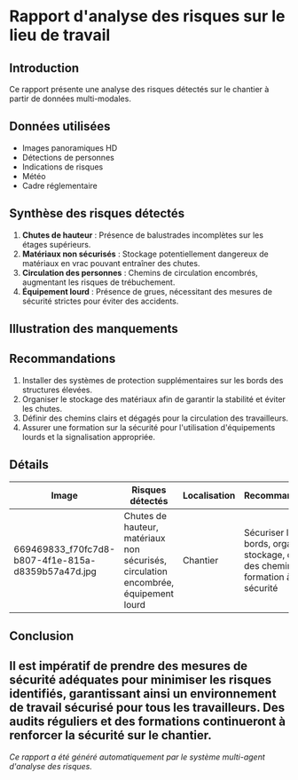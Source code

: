 # Rapport d'analyse des risques sur le lieu de travail
## Introduction
Ce rapport présente une analyse des risques détectés sur le chantier à partir de données multi-modales.

## Données utilisées
- Images panoramiques HD
- Détections de personnes
- Indications de risques
- Météo
- Cadre réglementaire

## Synthèse des risques détectés
1. **Chutes de hauteur** : Présence de balustrades incomplètes sur les étages supérieurs.
2. **Matériaux non sécurisés** : Stockage potentiellement dangereux de matériaux en vrac pouvant entraîner des chutes.
3. **Circulation des personnes** : Chemins de circulation encombrés, augmentant les risques de trébuchement.
4. **Équipement lourd** : Présence de grues, nécessitant des mesures de sécurité strictes pour éviter des accidents.

## Illustration des manquements
<!-- Insertion d'images annotées ou de schémas -->

## Recommandations
1. Installer des systèmes de protection supplémentaires sur les bords des structures élevées.
2. Organiser le stockage des matériaux afin de garantir la stabilité et éviter les chutes.
3. Définir des chemins clairs et dégagés pour la circulation des travailleurs.
4. Assurer une formation sur la sécurité pour l'utilisation d'équipements lourds et la signalisation appropriée.

## Détails
| Image | Risques détectés | Localisation | Recommandations |
|-------|------------------|--------------|-----------------|
| 669469833_f70fc7d8-b807-4f1e-815a-d8359b57a47d.jpg | Chutes de hauteur, matériaux non sécurisés, circulation encombrée, équipement lourd | Chantier | Sécuriser les bords, organiser le stockage, définir des chemins clairs, formation à la sécurité |

## Conclusion
Il est impératif de prendre des mesures de sécurité adéquates pour minimiser les risques identifiés, garantissant ainsi un environnement de travail sécurisé pour tous les travailleurs. Des audits réguliers et des formations continueront à renforcer la sécurité sur le chantier.
---
*Ce rapport a été généré automatiquement par le système multi-agent d'analyse des risques.*